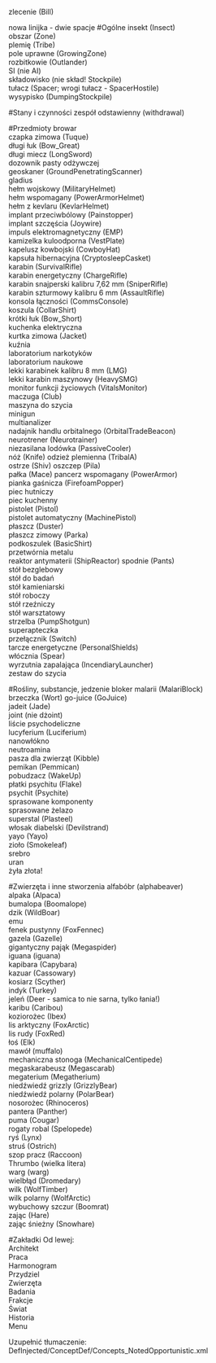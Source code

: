 zlecenie (Bill)



nowa linijka - dwie spacje
#Ogólne
insekt (Insect)  
obszar (Zone)  
plemię (Tribe)  
pole uprawne (GrowingZone)  
rozbitkowie (Outlander)  
SI (nie AI)  
składowisko (nie skład! Stockpile)  
tułacz (Spacer; wrogi tułacz - SpacerHostile)  
wysypisko (DumpingStockpile)  

#Stany i czynności
zespół odstawienny (withdrawal)  

#Przedmioty
browar  
czapka zimowa (Tuque)  
długi łuk (Bow_Great)  
długi miecz (LongSword)  
dozownik pasty odżywczej  
geoskaner (GroundPenetratingScanner)  
gladius  
hełm wojskowy (MilitaryHelmet)  
hełm wspomagany (PowerArmorHelmet)  
hełm z kevlaru (KevlarHelmet)  
implant przeciwbólowy (Painstopper)  
implant szczęścia (Joywire)  
impuls elektromagnetyczny (EMP)  
kamizelka kuloodporna (VestPlate)  
kapelusz kowbojski (CowboyHat)  
kapsuła hibernacyjna (CryptosleepCasket)  
karabin (SurvivalRifle)  
karabin energetyczny (ChargeRifle)  
karabin snajperski kalibru 7,62 mm (SniperRifle)  
karabin szturmowy kalibru 6 mm (AssaultRifle)  
konsola łączności (CommsConsole)  
koszula (CollarShirt)  
krótki łuk (Bow_Short)  
kuchenka elektryczna  
kurtka zimowa (Jacket)  
kuźnia  
laboratorium narkotyków  
laboratorium naukowe  
lekki karabinek kalibru 8 mm (LMG)  
lekki karabin maszynowy (HeavySMG)  
monitor funkcji życiowych (VitalsMonitor)  
maczuga (Club)  
maszyna do szycia  
minigun  
multianalizer  
nadajnik handlu orbitalnego (OrbitalTradeBeacon)  
neurotrener (Neurotrainer)  
niezasilana lodówka (PassiveCooler)  
nóż (Knife)
odzież plemienna (TribalA)  
ostrze (Shiv)
oszczep (Pila)  
pałka (Mace)
pancerz wspomagany (PowerArmor)  
pianka gaśnicza (FirefoamPopper)  
piec hutniczy  
piec kuchenny  
pistolet (Pistol)  
pistolet automatyczny (MachinePistol)  
płaszcz (Duster)  
płaszcz zimowy (Parka)  
podkoszulek (BasicShirt)  
przetwórnia metalu  
reaktor antymaterii (ShipReactor)
spodnie (Pants)  
stół bezglebowy  
stół do badań  
stół kamieniarski  
stół roboczy  
stół rzeźniczy  
stół warsztatowy  
strzelba (PumpShotgun)  
superapteczka  
przełącznik (Switch)  
tarcze energetyczne (PersonalShields)  
włócznia (Spear)  
wyrzutnia zapalająca (IncendiaryLauncher)  
zestaw do szycia  

#Rośliny, substancje, jedzenie
bloker malarii (MalariBlock)  
brzeczka (Wort)
go-juice (GoJuice)  
jadeit (Jade)  
joint (nie dżoint)  
liście psychodeliczne  
lucyferium (Luciferium)  
nanowłókno  
neutroamina  
pasza dla zwierząt (Kibble)  
pemikan (Pemmican)  
pobudzacz (WakeUp)  
płatki psychitu (Flake)  
psychit (Psychite)  
sprasowane komponenty  
sprasowane żelazo  
superstal (Plasteel)  
włosak diabelski (Devilstrand)  
yayo (Yayo)  
zioło (Smokeleaf)  
srebro  
uran  
żyła złota!  

#Zwierzęta i inne stworzenia
alfabóbr (alphabeaver)  
alpaka (Alpaca)  
bumalopa (Boomalope)  
dzik (WildBoar)  
emu  
fenek pustynny (FoxFennec)  
gazela (Gazelle)  
gigantyczny pająk (Megaspider)  
iguana (iguana)  
kapibara (Capybara)  
kazuar (Cassowary)  
kosiarz (Scyther)  
indyk (Turkey)  
jeleń (Deer - samica to nie sarna, tylko łania!)  
karibu (Caribou)  
koziorożec (Ibex)  
lis arktyczny (FoxArctic)  
lis rudy (FoxRed)  
łoś (Elk)  
mawół (muffalo)  
mechaniczna stonoga (MechanicalCentipede)  
megaskarabeusz (Megascarab)  
megaterium (Megatherium)  
niedźwiedź grizzly (GrizzlyBear)  
niedźwiedź polarny (PolarBear)  
nosorożec (Rhinoceros)  
pantera (Panther)  
puma (Cougar)  
rogaty robal (Spelopede)  
ryś (Lynx)  
struś (Ostrich)  
szop pracz (Raccoon)  
Thrumbo (wielka litera)  
warg (warg)  
wielbłąd (Dromedary)  
wilk (WolfTimber)  
wilk polarny (WolfArctic)  
wybuchowy szczur (Boomrat)  
zając (Hare)  
zając śnieżny (Snowhare)  

#Zakładki
Od lewej:  
Architekt  
Praca  
Harmonogram  
Przydziel  
Zwierzęta  
Badania  
Frakcje  
Świat  
Historia  
Menu  

Uzupełnić tłumaczenie:  
DefInjected/ConceptDef/Concepts_NotedOpportunistic.xml
